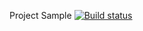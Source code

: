 Project Sample [![Build status](https://ci.appveyor.com/api/projects/status/keil756h4y3nmvf7?svg=true)](https://ci.appveyor.com/project/TatyanaMilyutkina/automation-selenide-patterns-testmodesut-main)